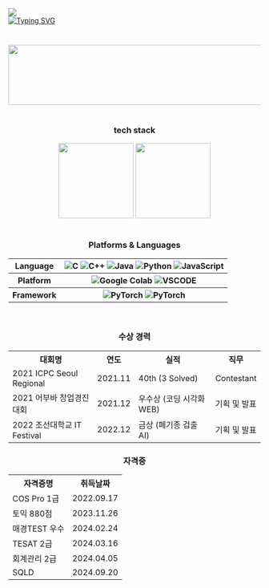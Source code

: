 <div>
  <a href="https://hits.seeyoufarm.com">
  <img src="https://hits.seeyoufarm.com/api/count/incr/badge.svg?url=https%3A%2F%2Fhttps%2F%2Fgithub.com%2FkimbabZIP&count_bg=%2376ABAE&title_bg=%23555555&icon=&icon_color=%23E7E7E7&title=hits&edge_flat=false"/>
  </a>
</div>
<div>
  <a href="https://git.io/typing-svg">
    <img src="https://readme-typing-svg.demolab.com?font=Fira+Code&pause=1000&vCenter=true&random=false&width=435&color=%31363F&lines=Keep+your+eyes+on+the+stars;and;+your+feet+on+the+ground." alt="Typing SVG" />
  </a>
</div>
<br>

<div align="center">
  <h3></h3>
  <a href="https://github.com/devxb/gitanimals">
    <img src="https://render.gitanimals.org/lines/{kimbabZIP}?pet-id=1" width="1000" height="120"/>
  </a>
</div>
<br>

<div align="center">
  <h3>tech stack</h3>
  <img src="https://github-readme-stats.vercel.app/api?username=kimbabZIP&show_icons=true&theme=catppuccino" height="150">
  <img src="http://mazassumnida.wtf/api/v2/generate_badge?boj=dragond" height="150">
</div>
<br>

<div align="center">
  <h3>Platforms & Languages</h3>
  <table>
    <tr>
      <th>Language</th>
      <th>
        <img src="https://img.shields.io/badge/C-A8B9CC.svg?&style=for-the-badge&logo=Oracle&logoColor=white" alt="C">
        <img src="https://img.shields.io/badge/C++-00599C.svg?&style=for-the-badge&logo=Oracle&logoColor=white" alt="C++">
        <img src="https://img.shields.io/badge/Java-F80000.svg?&style=for-the-badge&logo=Oracle&logoColor=white" alt="Java">
        <img src="https://img.shields.io/badge/Python-3776AB.svg?&style=for-the-badge&logo=Python&logoColor=white" alt="Python">
        <img src="https://img.shields.io/badge/JavaScript-F7DF1E.svg?&style=for-the-badge&logo=JavaScript&logoColor=white" alt="JavaScript">
      </th>
    </tr>
    <tr>
      <th>Platform</th>
      <th>
        <img src="https://img.shields.io/badge/Google Colab-F9AB00.svg?&style=for-the-badge&logo=Spring&logoColor=white" alt="Google Colab">
        <img src="https://img.shields.io/badge/VSCODE-F9AB00.svg?&style=for-the-badge&logo=Spring&logoColor=white" alt="VSCODE">
      </th>
    </tr>
    <tr>
      <th>Framework</th>
      <th>
        <img src="https://img.shields.io/badge/PyTorch-009688.svg?&style=for-the-badge&logo=Fastapi&logoColor=white" alt="PyTorch">
        <img src="https://img.shields.io/badge/Pandas-150458.svg?&style=for-the-badge&logo=Fastapi&logoColor=white" alt="PyTorch">
      </th>
    </tr>
  </table>
</div>
<br>


<div align="center">
  <h3>수상 경력</h3>
  <table>
    <tr>
      <th>대회명</th>
      <th>연도</th>
      <th>실적</th>
      <th>직무</th>
    </tr>
    <tr>
      <td>2021 ICPC Seoul Regional</td>
      <td>2021.11</td>
      <td>40th (3 Solved)</td>
      <td>Contestant</td>
    </tr>
    <tr>
      <td>2021 어부바 창업경진대회</td>
      <td>2021.12</td>
      <td>우수상 (코딩 시각화 WEB)</td>
      <td>기획 및 발표</td>
    </tr>
    <tr>
      <td>2022 조선대학교 IT Festival</td>
      <td>2022.12</td>
      <td>금상 (폐기종 검출 AI)</td>
      <td>기획 및 발표</td>
    </tr>
  </table>
 
  <h3>자격증</h3>
  <table>
    <tr>
      <th>자격증명</th>
      <th>취득날짜</th>
    </tr>
    <tr>
      <td>COS Pro 1급</td>
      <td>2022.09.17</td>
    </tr>
    <tr>
      <td>토익 880점</td>
      <td>2023.11.26</td>
    </tr>
    <tr>
      <td>매경TEST 우수</td>
      <td>2024.02.24</td>
    </tr>
    <tr>
      <td>TESAT 2급</td>
      <td>2024.03.16</td>
    </tr>
    <tr>
      <td>회계관리 2급</td>
      <td>2024.04.05</td>
    </tr>
    <tr>
      <td>SQLD</td>
      <td>2024.09.20</td>
    </tr>
  </table>
</div>
